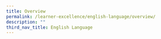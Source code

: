 ```yaml
---
title: Overview
permalink: /learner-excellence/english-language/overview/
description: ""
third_nav_title: English Language
---
```


